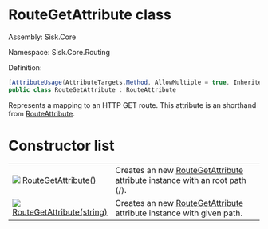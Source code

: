 <!--

Copyrights 2023 Sisk Framework - CypherPotato
Published under MIT license

!!! DO NOT EDIT THIS FILE !!!
This file was generated by a tool in the Sisk package. To edit the information in this documentation,
edit the XML documentation present in the Sisk source code.

-->

# RouteGetAttribute class
Assembly: Sisk.Core

Namespace: Sisk.Core.Routing

Definition:

```cs
[AttributeUsage(AttributeTargets.Method, AllowMultiple = true, Inherited = true)]
public class RouteGetAttribute : RouteAttribute
```

Represents a mapping to an HTTP GET route. This attribute is an shorthand from <a href="/spec/Sisk.Core.Routing.RouteAttribute.md">RouteAttribute</a>.


# Constructor list

<table>
    <tbody>
<tr>
    <td style="width: 33%">
        <img class="icon" src="/assets/img/icons/constructor.svg">
        <a href="/spec/Sisk.Core.Routing.RouteGetAttribute.RouteGetAttribute().md">
            RouteGetAttribute()
        </a>
    </td>
    <td>
        Creates an new <a href="/spec/Sisk.Core.Routing.RouteGetAttribute.md">RouteGetAttribute</a> attribute instance with an root path (/).
    </td>
</tr>
<tr>
    <td style="width: 33%">
        <img class="icon" src="/assets/img/icons/constructor.svg">
        <a href="/spec/Sisk.Core.Routing.RouteGetAttribute.RouteGetAttribute(string).md">
            RouteGetAttribute(string)
        </a>
    </td>
    <td>
        Creates an new <a href="/spec/Sisk.Core.Routing.RouteGetAttribute.md">RouteGetAttribute</a> attribute instance with given path.
    </td>
</tr>
    </tbody>
</table>
